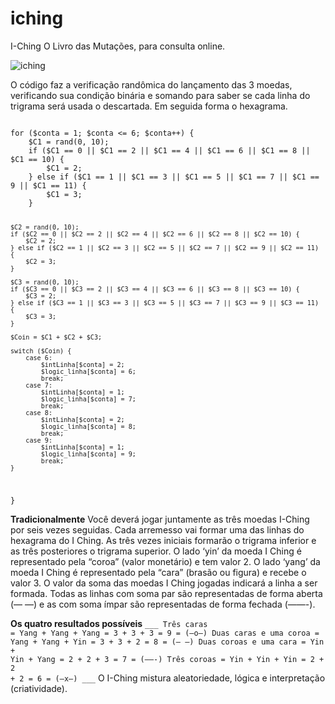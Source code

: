 # iching
I-Ching O Livro das Mutações, para consulta online.

![iching](https://github.com/ftessari/iching/assets/20548035/c0d01a68-9307-419c-a2db-32d9106e910f)

O código faz a verificação randômica do lançamento das 3 moedas, verificando sua condição binária e somando para saber se cada linha do trigrama será usada o descartada.  Em seguida forma o hexagrama.

<code>
for ($conta = 1; $conta <= 6; $conta++) {
	$C1 = rand(0, 10);
	if ($C1 == 0 || $C1 == 2 || $C1 == 4 || $C1 == 6 || $C1 == 8 || $C1 == 10) {
		$C1 = 2;
	} else if ($C1 == 1 || $C1 == 3 || $C1 == 5 || $C1 == 7 || $C1 == 9 || $C1 == 11) {
		$C1 = 3;
	}
	
	$C2 = rand(0, 10);
	if ($C2 == 0 || $C2 == 2 || $C2 == 4 || $C2 == 6 || $C2 == 8 || $C2 == 10) {
		$C2 = 2;
	} else if ($C2 == 1 || $C2 == 3 || $C2 == 5 || $C2 == 7 || $C2 == 9 || $C2 == 11) {
		$C2 = 3;
	}
	
	$C3 = rand(0, 10);
	if ($C3 == 0 || $C3 == 2 || $C3 == 4 || $C3 == 6 || $C3 == 8 || $C3 == 10) {
		$C3 = 2;
	} else if ($C3 == 1 || $C3 == 3 || $C3 == 5 || $C3 == 7 || $C3 == 9 || $C3 == 11) {
		$C3 = 3;
	}
	
	$Coin = $C1 + $C2 + $C3;
	
	switch ($Coin) {
		case 6:
			$intLinha[$conta] = 2;
			$logic_linha[$conta] = 6;
			break;
		case 7:
			$intLinha[$conta] = 1;
			$logic_linha[$conta] = 7;
			break;
		case 8:
			$intLinha[$conta] = 2;
			$logic_linha[$conta] = 8;
			break;
		case 9:
			$intLinha[$conta] = 1;
			$logic_linha[$conta] = 9;
			break;
	}
}
</code>

**Tradicionalmente**
Você deverá jogar juntamente as três moedas I-Ching por seis vezes seguidas. Cada arremesso vai formar uma das linhas do hexagrama do I Ching. As três vezes iniciais formarão o trigrama inferior e as três posteriores o trigrama superior.
O lado ‘yin’ da moeda I Ching é representado pela “coroa” (valor monetário) e tem valor 2. O lado ‘yang’ da moeda I Ching é representado pela “cara” (brasão ou figura) e recebe o valor 3. O valor da soma das moedas I Ching jogadas indicará a linha a ser formada. Todas as linhas com soma par são representadas de forma aberta (— —) e as com soma ímpar são representadas de forma fechada (——-).

**Os quatro resultados possíveis**
<code>___
Três caras = Yang + Yang + Yang 		= 3 + 3 + 3 = 9 = (—o—)
Duas caras e uma coroa = Yang + Yang + Yin 	= 3 + 3 + 2 = 8 = (— —)
Duas coroas e uma cara = Yin + Yin + Yang 	= 2 + 2 + 3 = 7 = (——-)
Três coroas = Yin + Yin + Yin 			= 2 + 2 + 2 = 6 = (—x—)
___</code>
O I-Ching mistura aleatoriedade, lógica e interpretação (criatividade).
